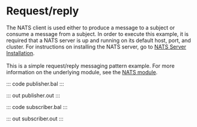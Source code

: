 # Request/reply

The NATS client is used either to produce a message to a subject or consume a message from a subject.
In order to execute this example, it is required that a NATS server is up and running on its default host, port, and cluster.
For instructions on installing the NATS server,
go to [NATS Server Installation](https://docs.nats.io/nats-server/installation).<br/><br/>
This is a simple request/reply messaging pattern example.
For more information on the underlying module, 
see the [NATS module](https://docs.central.ballerina.io/ballerinax/nats/latest).

::: code publisher.bal :::

::: out publisher.out :::

::: code subscriber.bal :::

::: out subscriber.out :::
